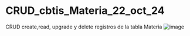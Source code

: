 # CRUD_cbtis_Materia_22_oct_24
CRUD create,read, upgrade y delete registros de la tabla Materia 
![image](https://github.com/user-attachments/assets/34a7e07b-4ab5-40cb-857f-bdc6bf7d5b9b)
